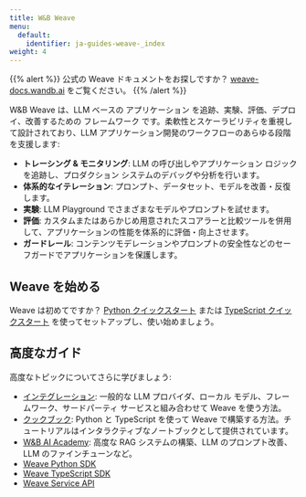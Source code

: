 ```yaml
---
title: W&B Weave
menu:
  default:
    identifier: ja-guides-weave-_index
weight: 4
---
```


{{% alert %}}
公式の Weave ドキュメントをお探しですか？ [weave-docs.wandb.ai](https://weave-docs.wandb.ai/) をご覧ください。
{{% /alert %}}

W&B Weave は、LLM ベースの アプリケーション を追跡、実験、評価、デプロイ、改善するための フレームワーク です。柔軟性とスケーラビリティを重視して設計されており、LLM アプリケーション開発のワークフローのあらゆる段階を支援します:

- **トレーシング & モニタリング**: LLM の呼び出しやアプリケーション ロジックを追跡し、プロダクション システムのデバッグや分析を行います。
- **体系的なイテレーション**: プロンプト、データセット、モデルを改善・反復します。
- **実験**: LLM Playground でさまざまなモデルやプロンプトを試せます。
- **評価**: カスタムまたはあらかじめ用意されたスコアラーと比較ツールを併用して、アプリケーションの性能を体系的に評価・向上させます。
- **ガードレール**: コンテンツモデレーションやプロンプトの安全性などのセーフガードでアプリケーションを保護します。

## Weave を始める

Weave は初めてですか？ [Python クイックスタート](https://weave-docs.wandb.ai/quickstart) または [TypeScript クイックスタート](https://weave-docs.wandb.ai/reference/generated_typescript_docs/intro-notebook) を使ってセットアップし、使い始めましょう。

## 高度なガイド

高度なトピックについてさらに学びましょう:

- [インテグレーション](https://weave-docs.wandb.ai/guides/integrations/): 一般的な LLM プロバイダ、ローカル モデル、フレームワーク、サードパーティ サービスと組み合わせて Weave を使う方法。
- [クックブック](https://weave-docs.wandb.ai/reference/gen_notebooks/intro_notebook): Python と TypeScript を使って Weave で構築する方法。チュートリアルはインタラクティブなノートブックとして提供されています。
- [W&B AI Academy](https://www.wandb.courses/pages/w-b-courses): 高度な RAG システムの構築、LLM のプロンプト改善、LLM のファインチューンなど。
- [Weave Python SDK](https://weave-docs.wandb.ai/reference/python-sdk/weave/)
- [Weave TypeScript SDK](https://weave-docs.wandb.ai/reference/typescript-sdk/weave/)
- [Weave Service API](https://weave-docs.wandb.ai/reference/service-api/call-start-call-start-post)